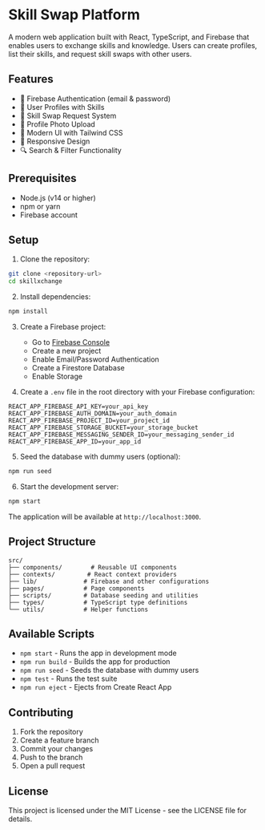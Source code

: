# Skill Swap Platform

A modern web application built with React, TypeScript, and Firebase that enables users to exchange skills and knowledge. Users can create profiles, list their skills, and request skill swaps with other users.

## Features

- 🔐 Firebase Authentication (email & password)
- 👥 User Profiles with Skills
- 🔄 Skill Swap Request System
- 📸 Profile Photo Upload
- 🎨 Modern UI with Tailwind CSS
- 📱 Responsive Design
- 🔍 Search & Filter Functionality

## Prerequisites

- Node.js (v14 or higher)
- npm or yarn
- Firebase account

## Setup

1. Clone the repository:
```bash
git clone <repository-url>
cd skillxchange
```

2. Install dependencies:
```bash
npm install
```

3. Create a Firebase project:
   - Go to [Firebase Console](https://console.firebase.google.com/)
   - Create a new project
   - Enable Email/Password Authentication
   - Create a Firestore Database
   - Enable Storage

4. Create a `.env` file in the root directory with your Firebase configuration:
```env
REACT_APP_FIREBASE_API_KEY=your_api_key
REACT_APP_FIREBASE_AUTH_DOMAIN=your_auth_domain
REACT_APP_FIREBASE_PROJECT_ID=your_project_id
REACT_APP_FIREBASE_STORAGE_BUCKET=your_storage_bucket
REACT_APP_FIREBASE_MESSAGING_SENDER_ID=your_messaging_sender_id
REACT_APP_FIREBASE_APP_ID=your_app_id
```

5. Seed the database with dummy users (optional):
```bash
npm run seed
```

6. Start the development server:
```bash
npm start
```

The application will be available at `http://localhost:3000`.

## Project Structure

```
src/
├── components/        # Reusable UI components
├── contexts/         # React context providers
├── lib/             # Firebase and other configurations
├── pages/           # Page components
├── scripts/         # Database seeding and utilities
├── types/           # TypeScript type definitions
└── utils/           # Helper functions
```

## Available Scripts

- `npm start` - Runs the app in development mode
- `npm run build` - Builds the app for production
- `npm run seed` - Seeds the database with dummy users
- `npm test` - Runs the test suite
- `npm run eject` - Ejects from Create React App

## Contributing

1. Fork the repository
2. Create a feature branch
3. Commit your changes
4. Push to the branch
5. Open a pull request

## License

This project is licensed under the MIT License - see the LICENSE file for details.
